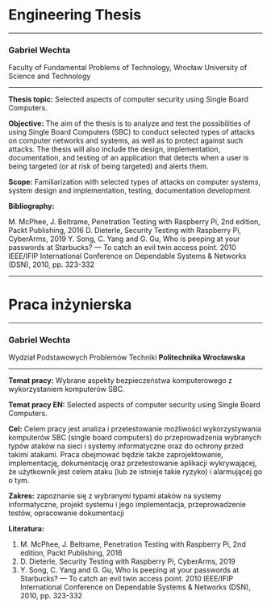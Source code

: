 # Engineering Thesis
---

### Gabriel Wechta
Faculty of Fundamental Problems of Technology, Wrocław University of Science and Technology

---

**Thesis topic:** Selected aspects of computer security using Single Board Computers.

**Objective:** The aim of the thesis is to analyze and test the possibilities of using Single Board Computers (SBC) to conduct selected types of attacks on computer networks and systems, as well as to protect against such attacks. The thesis will also include the design, implementation, documentation, and testing of an application that detects when a user is being targeted (or at risk of being targeted) and alerts them.

**Scope:** Familiarization with selected types of attacks on computer systems, system design and implementation, testing, documentation development

**Bibliography:**

M. McPhee, J. Beltrame, Penetration Testing with Raspberry Pi, 2nd edition, Packt Publishing, 2016
D. Dieterle, Security Testing with Raspberry Pi, CyberArms, 2019
Y. Song, C. Yang and G. Gu, Who is peeping at your passwords at Starbucks? — To catch an evil twin access point. 2010 IEEE/IFIP International Conference on Dependable Systems & Networks (DSN), 2010, pp. 323-332

---

# Praca inżynierska
---

### Gabriel Wechta
Wydział Podstawowych Problemów Techniki **Politechnika Wrocławska**

---

**Temat pracy:** Wybrane aspekty bezpieczeństwa komputerowego z wykorzystaniem komputerów SBC.

**Temat pracy EN:** Selected aspects of computer security using Single Board Computers.

**Cel:** Celem pracy jest analiza i przetestowanie możliwości wykorzystywania komputerów SBC (single board computers) do przeprowadzenia wybranych typów ataków na sieci i systemy informatyczne oraz do ochrony przed takimi atakami. Praca obejmować będzie także zaprojektowanie, implementację, dokumentację oraz przetestowanie aplikacji wykrywającej, że użytkownik jest celem ataku (lub że istnieje takie ryzyko) i alarmującej go o tym.

**Zakres:** zapoznanie się z wybranymi typami ataków na systemy informatyczne, projekt systemu i jego implementacja, przeprowadzenie testów, opracowanie dokumentacji

**Literatura:** 

1. M. McPhee, J. Beltrame, Penetration Testing with Raspberry Pi, 2nd edition, Packt Publishing, 2016
2. D. Dieterle, Security Testing with Raspberry Pi, CyberArms, 2019
3. Y. Song, C. Yang and G. Gu, Who is peeping at your passwords at Starbucks? — To catch an evil twin access point. 2010 IEEE/IFIP International Conference on Dependable Systems & Networks (DSN), 2010, pp. 323-332

